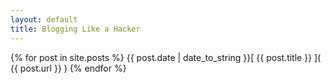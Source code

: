 ```yaml
---
layout: default
title: Blogging Like a Hacker
---
```


{% for post in site.posts %}
    {{ post.date | date_to_string }}[ {{ post.title }} ]( {{ post.url }} )
{% endfor %}

